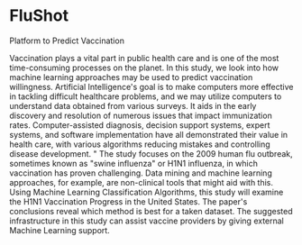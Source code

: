 # FluShot
Platform to Predict Vaccination

Vaccination plays a vital part in public health care and is one of the most time-consuming processes on the planet. In this study, we look into how machine learning approaches may be used to predict vaccination willingness. Artificial Intelligence's goal is to make computers more effective in tackling difficult healthcare problems, and we may utilize computers to understand data obtained from various surveys. It aids in the early discovery and resolution of numerous issues that impact immunization rates. Computer-assisted diagnosis, decision support systems, expert systems, and software implementation have all demonstrated their value in health care, with various algorithms reducing mistakes and controlling disease development. " The study focuses on the 2009 human flu outbreak, sometimes known as "swine influenza" or H1N1 influenza, in which vaccination has proven challenging. Data mining and machine learning approaches, for example, are non-clinical tools that might aid with this. Using Machine Learning Classification Algorithms, this study will examine the H1N1 Vaccination Progress in the United States. The paper's conclusions reveal which method is best for a taken dataset. The suggested infrastructure in this study can assist vaccine providers by giving external Machine Learning support.
